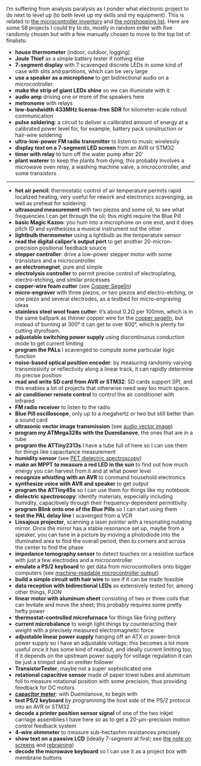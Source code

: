 I’m suffering from analysis paralysis as I ponder what electronic
project to do next to level up (to both level up my skills and my
equipment).  This is related to [the microcontroller
inventory](microcontroller-inventory.md) and [the nonshopping
list](ghettobotics-nonshopping-list.md).  Here are some 58 projects I
could try to do, mostly in random order with five randomly chosen but
with a few manually chosen to move to the top list of finalists:

- **house thermometer** (indoor, outdoor, logging)
- **Joule Thief** as a simple battery tester if nothing else
- **7-segment display** with 7 scavenged discrete LEDs in some kind of
  case with slits and partitions, which can be very large
- **use a speaker as a microphone** to get bidirectional audio on a
  microcontroller.
- **make the strip of giant LEDs shine** so we can illuminate with it
- **audio amp** driving one or more of the speakers here
- **metronome** with relays
- **low-bandwidth 433MHz license-free SDR** for kilometer-scale robust
  communication
- **pulse soldering**: a circuit to deliver a calibrated amount of
  energy at a calibrated power level for, for example, battery pack
  construction or hair-wire soldering
- **ultra-low-power FM radio transmitter** to listen to music wirelessly
- **display text on a 7-segment LED screen** from an AVR or STM32
- **timer with relay** to turn off the water pump after 20'
- **plant waterer** to keep the plants from dying; this probably
  involves a microwave oven relay, a washing machine valve, a
  microcontroller, and some transistors

****

- **hot air pencil**: thermostatic control of air temperature permits
  rapid localized heating, very useful for rework and electronics
  scavenging, as well as preheat for soldering
- **ultrasound measurement** with two piezos and some oil, to see what
  frequencies I can get through the oil; this might require the Blue
  Pill
- **basic Magic Kazoo**: you hum into a microphone on one end, and it
  does pitch ID and synthesizes a musical instrument out the other
- **lightbulb thermometer** using a lightbulb as the temperature sensor
- **read the digital caliper’s output port** to get another
  20-micron-precision positional feedback source
- **stepper controller**: drive a low-power stepper motor with some
  transistors and a microcontroller
- **an electromagnet**, pure and simple
- **electrolysis controller** to permit precise control of
  electroplating, electro-etching, and similar processes
- **copper-wire foam cutter** (see [Copper
  Segelin](copper-segelin.md))
- **micro-engraver** with three piezos, or two piezos and
  electro-etching, or one piezo and several electrodes, as a testbed
  for micro-engraving ideas
- **stainless steel wool foam cutter**: it’s about 0.2Ω per 100mm,
  which is in the same ballpark as thinner copper wire for the [copper
  segelín](copper-segelin.md), but instead of burning at 300° it can
  get to over 800°, which is plenty for cutting styrofoam.
- **adjustable switching power supply** using discontinuous conduction
  mode to get current limiting
- **program the PALs** I scavenged to compute some particular logic
  function
- **noise-based optical position encoder**: by measuring randomly varying transmissivity or reflectivity along a linear track, it can rapidly determine its precise position
- **read and write SD card from AVR or STM32**: SD cards support SPI, and this enables a lot of projects that otherwise need way too much space.
- **air conditioner remote control** to control the air conditioner with infrared
- **FM radio receiver** to listen to the radio
- **Blue Pill oscilloscope**, only up to a megahertz or two but still better than a sound card
- **ultrasonic vector image transmission** (see [audio vector image](audio-vector-image.md))
- **program my ATMega328s with the Duemilanove**, the ones that are in a tube
- **program the ATTiny2313s** I have a tube full of here so I can use them for things like capacitance measurement
- **humidity sensor** (see [PET dielectric spectroscopy](pet-dielectric-spectroscopy.md))
- **make an MPPT to measure a red LED in the sun** to find out how much energy you can harvest from it and at what power level
- **recognize whistling with an AVR** to command household electronics
- **synthesize voice with AVR and speaker** to get output 
- **program the ATTiny45s** so I can use them for things like my notebook
- **dielectric spectroscopy**: identify materials, especially including humidity, capacitively through their frequency-dependent permittivity
- **program Blink onto one of the Blue Pills** so I can start using them
- **test the PAL delay line** I scavenged from a VCR
- **Lissajous projector**, scanning a laser pointer with a resonating
  nutating mirror.  Once the mirror has a stable resonance set up,
  maybe from a speaker, you can tune in a picture by moving a
  photodiode into the illuminated area to find the overall period,
  then to corners and across the center to find the phase
- **impedance tomography sensor** to detect touches on a resistive
  surface with just a few electrodes and a microcontroller
- **emulate a PS/2 keyboard** to get data from microcontrollers onto
  bigger computers (see [machine-readable microcontroller
  output](machine-readable-microcontroller-output.md))
- **build a simple circuit with hair wire** to see if it can be made
  feasible
- **data reception with bidirectional LEDs** as extensively tested
  for, among other things, PJON
- **linear motor with aluminum sheet** consisting of two or three
  coils that can levitate and move the sheet; this probably requires
  some pretty hefty power
- **thermostat-controlled microfurnace** for things like firing
  pottery
- **current microbalance** to weigh light things by counteracting
  their weight with a precisely measured electromagnetic force
- **adjustable linear power supply** hanging off an ATX or power-brick
  power supply so I have an adjustable voltage; this becomes a lot
  more useful once it has some kind of readout, and ideally current
  limiting too; if it depends on the upstream power supply for voltage
  regulation it can be just a trimpot and an emitter follower
- **TransistorTester**, maybe not a super sophisticated one
- **rotational capacitive sensor** made of paper towel tubes and
  aluminum foil to measure rotational position with some precision,
  thus providing feedback for DC motors
- **[capacitor meter](capacitor-meter.md)**: with Duemilanove, to
  begin with
- **test PS/2 keyboard** by programming the host side of the PS/2
  protocol into an AVR or STM32
- **decode a printer position sensor signal** of one of the two inkjet
  carriage assemblies I have here so as to get a 20-μm-precision
  motion control feedback system
- **4-wire ohmmeter** to measure sub-hectaohm resistances precisely
- **show text on a passive LCD** (ideally 7-segment at first; see [the
  note on screens](screens.md) and [rebraining](rebraining.md))
- **decode the microwave keyboard** so I can use it as a project box
  with membrane buttons
